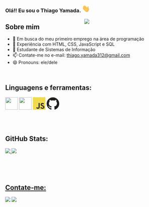 ### Olá!! Eu sou o Thiago Yamada.  <img src="https://github.com/LeonardoYz/LeonardoYz/blob/main/assets/Hi.gif" width="25">
<img align="right" width="50%" src="https://cdn.dribbble.com/users/220167/screenshots/2373375/resp_dribbble.gif">

 
<h2> Sobre mim </h2>

- 🔭 Em busca do meu primeiro emprego na área de programação
- 👾 Experiência com HTML, CSS, JavaScript e SQL
- 🌱 Estudante de Sistemas de Informação
- 📫 Contate-me no e-mail: thiago.yamada312@gmail.com
- 😄 Pronouns: ele/dele

<br>

 <h2>Linguagens e ferramentas:</h2>
    
<code><img height="40" width="40" src="https://cdn.jsdelivr.net/gh/devicons/devicon/icons/html5/html5-original.svg"></code>
<code><img height="40" width="40" src="https://cdn.iconscout.com/icon/free/png-256/css-131-722685.png"></code>
<code><img height="40" width="40" src="https://raw.githubusercontent.com/github/explore/80688e429a7d4ef2fca1e82350fe8e3517d3494d/topics/javascript/javascript.png"></code>
<code><img height="40" width="40" src="https://raw.githubusercontent.com/github/explore/80688e429a7d4ef2fca1e82350fe8e3517d3494d/topics/github-api/github-api.png"></code>
 
 <br> 
 <br>

 <h2>GitHub Stats:</h2>
    
 <div>
  <a href="https://github.com/thiagoyamada">
  <img height="180em" src="https://github-readme-stats.vercel.app/api?username=thiagoyamada&show_icons=true&theme=dark&include_all_commits=true&count_private=true"/>
  <img height="180em" src="https://github-readme-stats.vercel.app/api/top-langs/?username=thiagoyamada&layout=compact&langs_count=7&theme=dark"/>
    </div> 
  
  <br/> 
  
  <br> <br>
  
  
 
 <h2>Contate-me:</h2>
  <div>
    

  <a href = "mailto:thiago.yamada312@gmail.com"><img src="https://img.shields.io/badge/-Gmail-%23333?style=for-the-badge&logo=gmail&logoColor=white" target="_blank"></a>
  <a href="https://www.linkedin.com/in/thiago-yamada-a51b8b20a" target="_blank"><img src="https://img.shields.io/badge/-LinkedIn-%230077B5?style=for-the-badge&logo=linkedin&logoColor=white" target="_blank"></a> 
    
    
  </div>
  

  
  

